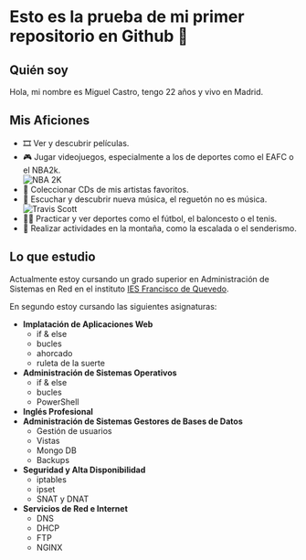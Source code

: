 # Esto es la prueba de mi primer repositorio en Github 👋

## Quién soy
Hola, mi nombre es Miguel Castro, tengo 22 años y vivo en Madrid.

## Mis Aficiones
- 🎞️ Ver y descubrir películas.
- 🎮 Jugar videojuegos, especialmente a los de deportes como el EAFC o el NBA2k.  
  ![NBA 2K](https://149367133.v2.pressablecdn.com/wp-content/uploads/2024/08/nba-2k25-gameplay-improvements-courtside-report-dribble-engine-proplay-20240802-gadgetmatch-1000x600.jpg)
- 💽 Coleccionar CDs de mis artistas favoritos.
- 🎵 Escuchar y descubrir nueva música, el reguetón no es música.
  ![Travis Scott](https://networksites.livenationinternational.com/networksites/e55hjjk1/ts-monitor-1920x1080-30plus31.jpg?rmode=max&width=986&height=554)
- 🏃‍♂️ Practicar y ver deportes como el fútbol, el baloncesto o el tenis.
- 🌳 Realizar actividades en la montaña, como la escalada o el senderismo.

## Lo que estudio
Actualmente estoy cursando un grado superior en Administración de Sistemas en Red en el instituto [IES Francisco de Quevedo](https://www.educa2.madrid.org/web/centro.ies.quevedo.madrid). 

En segundo estoy cursando las siguientes asignaturas:
- **Implatación de Aplicaciones Web**
  - if & else
  - bucles
  - ahorcado
  - ruleta de la suerte
- **Administración de Sistemas Operativos**
  - if & else
  - bucles
  - PowerShell
- **Inglés Profesional**
- **Administración de Sistemas Gestores de Bases de Datos**
  - Gestión de usuarios
  - Vistas
  - Mongo DB
  - Backups
- **Seguridad y Alta Disponibilidad**
  - iptables
  - ipset
  - SNAT y DNAT
- **Servicios de Red e Internet**
  - DNS
  - DHCP
  - FTP
  - NGINX
